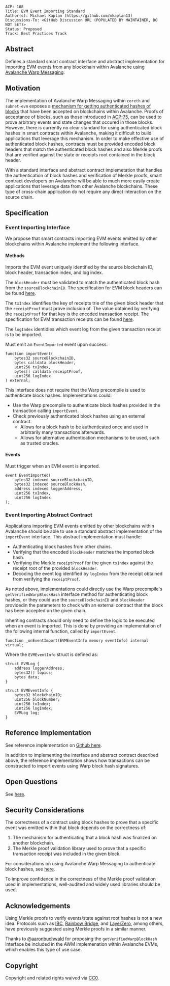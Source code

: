 ```text
ACP: 108
Title: EVM Event Importing Standard
Author(s): Michael Kaplan (https://github.com/mkaplan13)
Discussions-To: <GitHub Discussion URL (POPULATED BY MAINTAINER, DO NOT SET)>
Status: Proposed
Track: Best Practices Track
```

## Abstract

Defines a standard smart contract interface and abstract implementation for importing EVM events from any blockchain within Avalanche using [Avalanche Warp Messaging](https://docs.avax.network/build/cross-chain/awm/overview).

## Motivation

The implementation of Avalanche Warp Messaging within `coreth` and `subnet-evm` exposes a [mechanism for getting authenticated hashes of blocks](https://github.com/ava-labs/subnet-evm/blob/master/contracts/contracts/interfaces/IWarpMessenger.sol#L43) that have been accepted on blockchains within Avalanche. Proofs of acceptance of blocks, such as those introduced in [ACP-75](https://github.com/avalanche-foundation/ACPs/tree/main/ACPs/75-acceptance-proofs), can be used to prove arbitrary events and state changes that occured in those blocks. However, there is currently no clear standard for using authenticated block hashes in smart contracts within Avalanche, making it difficult to build applications that leverage this mechanism. In order to make effective use of authenticated block hashes, contracts must be provided encoded block headers that match the authenticated block hashes and also Merkle proofs that are verified against the state or receipts root contained in the block header. 

With a standard interface and abstract contract implemetation that handles the authentication of block hashes and verification of Merkle proofs, smart contract developers on Avalanche will be able to much more easily create applications that leverage data from other Avalanche blockchains. These type of cross-chain application do not require any direct interaction on the source chain.

## Specification

### Event Importing Interface

We propose that smart contracts importing EVM events emitted by other blockchains within Avalanche implement the following interface.

#### Methods

Imports the EVM event uniquely identified by the source blockchain ID, block header, transaction index, and log index.

The `blockHeader` must be validated to match the authenticated block hash from the `sourceBlockchainID`. The specification for EVM block headers can be found [here](https://github.com/ava-labs/subnet-evm/blob/master/core/types/block.go#L73).

The `txIndex` identifies the key of receipts trie of the given block header that the `receiptProof` must prove inclusion of. The value obtained by verifying the `receiptProof` for that key is the encoded transaction receipt. The specification for EVM transaction receipts can be found [here](https://github.com/ava-labs/subnet-evm/blob/master/core/types/receipt.go#L62).

The `logIndex` identidies which event log from the given transaction receipt is to be imported.

Must emit an `EventImported` event upon success. 

```solidity
function importEvent(
    bytes32 sourceBlockchainID,
    bytes calldata blockHeader,
    uint256 txIndex,
    bytes[] calldata receiptProof,
    uint256 logIndex
) external;
```

This interface does not require that the Warp precompile is used to authenticate block hashes. Implementations could:
- Use the Warp precompile to authenticate block hashes provided in the transaction calling `importEvent`.
- Check previously authenticated block hashes using an external contract. 
    - Allows for a block hash to be authenticated once and used in arbitrarily many transactions afterwards.
    - Allows for alternative authentication mechanisms to be used, such as trusted oracles.


#### Events

Must trigger when an EVM event is imported.
```solidity
event EventImported(
    bytes32 indexed sourceBlockchainID,
    bytes32 indexed sourceBlockHash,
    address indexed loggerAddress,
    uint256 txIndex,
    uint256 logIndex
);
```

### Event Importing Abstract Contract

Applications importing EVM events emitted by other blockchains within Avalanche should be able to use a standard abstract implementation of the `importEvent` interface. This abstract implementation must handle:
- Authenticating block hashes from other chains.
- Verifying that the encoded `blockHeader` matches the imported block hash.
- Verifying the Merkle `receiptProof` for the given `txIndex` against the receipt root of the provided `blockHeader`.
- Decoding the event log identified by `logIndex` from the receipt obtained from verifying the `receiptProof`.

As noted above, implementations could directly use the Warp precompile's `getVerifiedWarpBlockHash` interface method for authenticating block hashes, or they could use the `sourceBlockchainID` and `blockHeader` providedin the parameters to check with an external contract that the block has been accepted on the given chain.

Inheriting contracts should only need to define the logic to be executed when an event is imported. This is done by providing an implementation of the following internal function, called by `importEvent`.

```solidity
function _onEventImport(EVMEventInfo memory eventInfo) internal virtual;
```

Where the `EVMEventInfo` struct is defined as:

```solidity
struct EVMLog {
    address loggerAddress;
    bytes32[] topics;
    bytes data;
}

struct EVMEventInfo {
    bytes32 blockchainID;
    uint256 blockNumber;
    uint256 txIndex;
    uint256 logIndex;
    EVMLog log;
}
```

## Reference Implementation

See reference implementation on [Github here](https://github.com/ava-labs/event-importer-poc).

In addition to implementing the interface and abstract contract described above, the reference implementation shows how transactions can be constructed to import events using Warp block hash signatures.

## Open Questions

See [here](https://github.com/ava-labs/event-importer-poc?tab=readme-ov-file#open-questions-and-considerations).

## Security Considerations

The correctness of a contract using block hashes to prove that a specific event was emitted within that block depends on the correctness of:
1. The mechanism for authenticating that a block hash was finalized on another blockchain.
2. The Merkle proof validation library used to prove that a specific transaction receipt was included in the given block.

For considerations on using Avalanche Warp Messaging to authenticate block hashes, see [here](https://github.com/avalanche-foundation/ACPs/tree/main/ACPs/30-avalanche-warp-x-evm#security-considerations).

To improve confidence in the correctness of the Merkle proof validation used in implementations, well-audited and widely used libraries should be used.

## Acknowledgements

Using Merkle proofs to verify events/state against root hashes is not a new idea. Protocols such as [IBC](https://ibc.cosmos.network/v8/), [Rainbow Bridge](https://github.com/Near-One/rainbow-bridge), and [LayerZero](https://layerzero.network/publications/LayerZero_Whitepaper_V1.1.0.pdf), among others, have previously suggested using Merkle proofs in a similar manner.

Thanks to [@aaronbuchwald](https://github.com/aaronbuchwald) for proposing the `getVerifiedWarpBlockHash` interface be included in the AWM implemenation within Avalanche EVMs, which enables this type of use case.

## Copyright

Copyright and related rights waived via [CC0](https://creativecommons.org/publicdomain/zero/1.0/).
